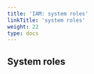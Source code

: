 ```yaml
---
title: 'IAM: system roles'
linkTitle: 'system roles'
weight: 22
type: docs
---
```


<!--lint disable heading-style-->

## System roles
